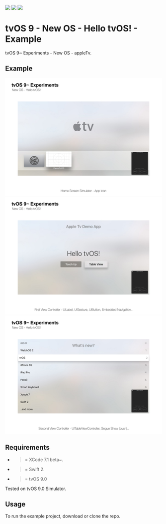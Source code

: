 ![](https://img.shields.io/badge/build-pass-brightgreen.svg?style=flat-square)
![](https://img.shields.io/badge/platform-tvOS9+-ff69b4.svg?style=flat-square)
![](https://img.shields.io/badge/Require-XCode7.1-lightgrey.svg?style=flat-square)


# tvOS 9 - New OS - Hello tvOS! - Example
tvOS 9~ Experiments - New OS - appleTv.

## Example

![](https://raw.githubusercontent.com/Sweefties/tvOS9-HelloTvOS/master/source/tvOS9_Simulator2x_HellotvOS_1.jpg)
![](https://raw.githubusercontent.com/Sweefties/tvOS9-HelloTvOS/master/source/tvOS9_Simulator2x_HellotvOS_2.jpg)
![](https://raw.githubusercontent.com/Sweefties/tvOS9-HelloTvOS/master/source/tvOS9_Simulator2x_HellotvOS_3.jpg)



## Requirements

- >= XCode 7.1 beta~.
- >= Swift 2.
- >= tvOS 9.0

Tested on tvOS 9.0 Simulator.


## Usage

To run the example project, download or clone the repo.
